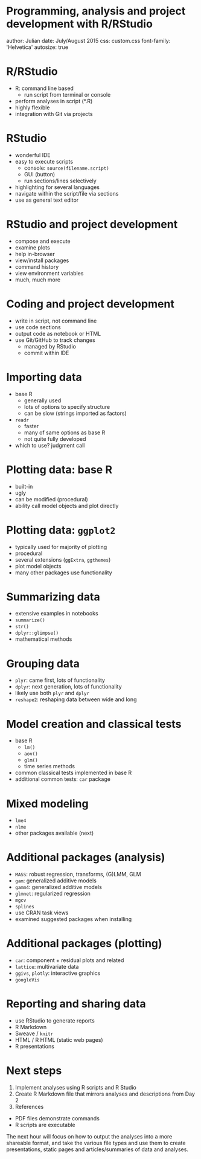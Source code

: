 Programming, analysis and project development with R/RStudio
========================================================
author: Julian 
date: July/August 2015
css: custom.css
font-family: 'Helvetica'
autosize: true

R/RStudio
========================================================

- R: command line based  
  + run script from terminal or console  
- perform analyses in script (*.R)  
- highly flexible  
- integration with Git via projects  

RStudio
========================================================

- wonderful IDE  
- easy to execute scripts  
  + console: `source(filename.script)`  
  + GUI (button)  
  + run sections/lines selectively  
- highlighting for several languages  
- navigate within the script/file via sections  
- use as general text editor


RStudio and project development
========================================================

+ compose and execute  
+ examine plots  
+ help in-browser  
+ view/install packages  
+ command history  
+ view environment variables  
+ much, much more

Coding and project development
========================================================
- write in script, not command line  
- use code sections  
- output code as notebook or HTML  
- use Git/GitHub to track changes  
    + managed by RStudio  
    + commit within IDE
    
Importing data
========================================================
- base R
    + generally used  
    + lots of options to specify structure  
    + can be slow (strings imported as factors)
- `readr`  
    + faster  
    + many of same options as base R  
    + not quite fully developed  
- which to use? judgment call

Plotting data: base R
========================================================
- built-in  
- ugly  
- can be modified (procedural)  
- ability call model objects and plot directly  


Plotting data: `ggplot2`
========================================================
- typically used for majority of plotting  
- procedural  
- several extensions (`ggExtra`, `ggthemes`)  
- plot model objects  
- many other packages use functionality  

Summarizing data
========================================================
- extensive examples in notebooks  
- `summarize()`  
- `str()`  
- `dplyr::glimpse()`  
- mathematical methods  

Grouping data
========================================================
- `plyr`: came first, lots of functionality  
- `dplyr`: next generation, lots of functionality
- likely use both `plyr` and `dplyr`  
- `reshape2`: reshaping data between wide and long

Model creation and classical tests
========================================================
- base R
    + `lm()`  
    + `aov()`  
    + `glm()`  
    + time series methods  
- common classical tests implemented in base R  
- additional common tests: `car` package

Mixed modeling
========================================================
- `lme4`  
- `nlme`  
- other packages available (next)

Additional packages (analysis)
========================================================
- `MASS`: robust regression, transforms, (G)LMM, GLM  
- `gam`: generalized additive models  
- `gamm4`: generalized additive models
- `glmnet`: regularized regression
- `mgcv`  
- `splines`
- use CRAN task views
- examined suggested packages when installing

Additional packages (plotting)
========================================================
- `car`: component + residual plots and related  
- `lattice`: multivariate data  
- `ggivs`, `plotly`: interactive graphics  
- `googleVis`  

Reporting and sharing data
========================================================
- use RStudio to generate reports  
- R Markdown  
- Sweave / `knitr`  
- HTML / R HTML (static web pages)  
- R presentations

Next steps
========================================================

1. Implement analyses using R scripts and R Studio  
2. Create R Markdown file that mirrors analyses and descriptions from Day 2  
3. References  
  + PDF files demonstrate commands  
  + R scripts are executable  


The next hour will focus on how to output the analyses into a more shareable format, and take the various file types and use them to create presentations, static pages and articles/summaries of data and analyses.

